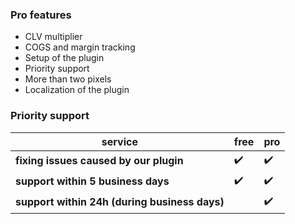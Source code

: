 ### Pro features

* CLV multiplier
* COGS and margin tracking
* Setup of the plugin
* Priority support
* More than two pixels
* Localization of the plugin


### Priority support

service                                        | free | pro
---                                            | ---  | ---
**fixing issues caused by our plugin**         | ✔️    | ✔️
**support within 5 business days**             | ✔️    | ✔️
**support within 24h (during business days)**  |      | ✔️